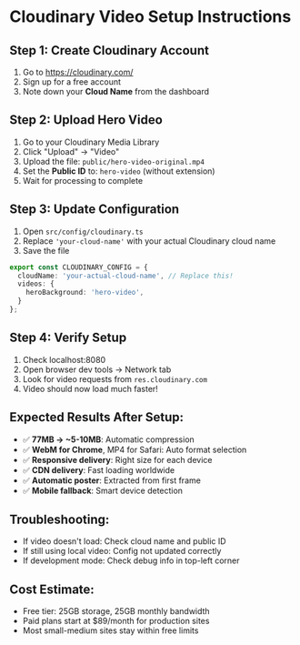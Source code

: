 # Cloudinary Video Setup Instructions

## Step 1: Create Cloudinary Account
1. Go to https://cloudinary.com/
2. Sign up for a free account
3. Note down your **Cloud Name** from the dashboard

## Step 2: Upload Hero Video
1. Go to your Cloudinary Media Library
2. Click "Upload" → "Video"
3. Upload the file: `public/hero-video-original.mp4`
4. Set the **Public ID** to: `hero-video` (without extension)
5. Wait for processing to complete

## Step 3: Update Configuration
1. Open `src/config/cloudinary.ts`
2. Replace `'your-cloud-name'` with your actual Cloudinary cloud name
3. Save the file

```typescript
export const CLOUDINARY_CONFIG = {
  cloudName: 'your-actual-cloud-name', // Replace this!
  videos: {
    heroBackground: 'hero-video',
  }
};
```

## Step 4: Verify Setup
1. Check localhost:8080
2. Open browser dev tools → Network tab
3. Look for video requests from `res.cloudinary.com`
4. Video should now load much faster!

## Expected Results After Setup:
- ✅ **77MB → ~5-10MB**: Automatic compression
- ✅ **WebM for Chrome**, MP4 for Safari: Auto format selection
- ✅ **Responsive delivery**: Right size for each device
- ✅ **CDN delivery**: Fast loading worldwide
- ✅ **Automatic poster**: Extracted from first frame
- ✅ **Mobile fallback**: Smart device detection

## Troubleshooting:
- If video doesn't load: Check cloud name and public ID
- If still using local video: Config not updated correctly
- If development mode: Check debug info in top-left corner

## Cost Estimate:
- Free tier: 25GB storage, 25GB monthly bandwidth
- Paid plans start at $89/month for production sites
- Most small-medium sites stay within free limits